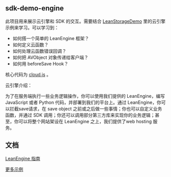 ## sdk-demo-engine

此项目用来展示云引擎和 SDK 的交互。需要结合 [LeanStorageDemo](https://github.com/leancloud/leancloud-demos) 里的云引擎示例来学习。可以学习到：

* 如何撘一个简单的 LeanEngine 框架？
* 如何定义云函数？
* 如何处理云函数错误回调？
* 如何把 AVObject 对象传递给客户端？
* 如何用 beforeSave Hook？

核心代码为 [cloud.js](https://github.com/leancloud/sdk-demo-engine/blob/master/cloud.js) 。


云引擎介绍：

为了在服务端执行一些业务逻辑操作，你可以使用我们提供的 LeanEngine，编写 JavaScript 或者 Python 代码，并部署到我们的平台上。通过 LeanEngine，你可以拦截save请求，在 save object 之前或之后做一些事情；你也可以自定义业务函数，并通过 SDK 调用；你还可以调用部分第三方库来实现你的业务逻辑；甚至，你可以将整个网站架设在 LeanEngine 之上，我们提供了web hosting 服务。

## 文档

[LeanEngine 指南](https://leancloud.cn/docs/leanengine_guide-node.html)

[更多示例](https://github.com/leancloud/leancloud-demos#javascript])